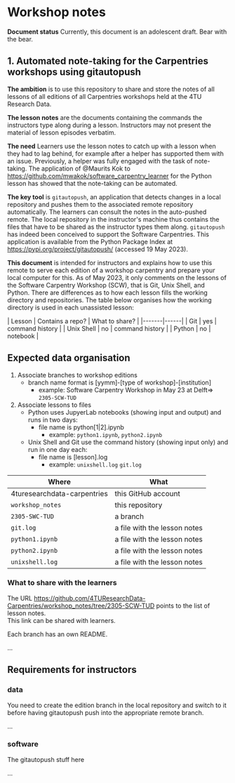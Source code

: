 # Workshop notes

**Document status** Currently, this document is an adolescent draft. Bear with the bear.

## 1. Automated note-taking for the Carpentries workshops using gitautopush

**The ambition** is to use this repository to share and store the notes of all lessons of all editions of all Carpentries workshops held at the 4TU Research Data. 

**The lesson notes** are the documents containing the commands the instructors type along during a lesson. 
Instructors may not present the material of lesson episodes verbatim.

**The need** Learners use the lesson notes to catch up with a lesson when they had to lag behind, for example after a helper has supported them with an issue. 
Previously, a helper was fully engaged with the task of note-taking. The application of @Maurits Kok to https://github.com/mwakok/software_carpentry_learner for the Python lesson has showed that the note-taking can be automated.

**The key tool** is `gitautopush`, an application that detects changes in a local repository and pushes them to the associated remote repository automatically. The learners can consult the notes in the auto-pushed remote. 
The local repository in the instructor's machine thus contains the files that have to be shared as the instructor types them along. 
`gitautopush` has indeed been conceived to support the Software Carpentries. 
This application is available from the Python Package Index at https://pypi.org/project/gitautopush/ (accessed 19 May 2023).

**This document** is intended for instructors and explains how to use this remote to serve each edition of a workshop carpentry and prepare your local computer for this. 
As of May 2023, it only comments on the lessons of the Software Carpentry Workshop (SCW), that is Git, Unix Shell, and Python.
There are differences as to how each lesson fills the working directory and repositories. 
The table below organises how the working directory is used in each unassisted lesson:

| Lesson | Contains a repo? | What to share? | 
|-------|------| 
| Git | yes | command history |
| Unix Shell  | no | command history |
| Python | no | notebook |

## Expected data organisation  

1. Associate branches to workshop editions
    * branch name format is \[yymm\]-\[type of workshop\]-\[institution\]
      * example: Software Carpentry Workshop in May 23 at Delft=> `2305-SCW-TUD`   
2. Associate lessons to files
    * Python uses JupyerLab notebooks (showing input and output) and runs in two days:
      * file name is python\[1|2\].ipynb
        * example: `python1.ipynb`, `python2.ipynb` 
    * Unix Shell and Git use the command history (showing input only) and run in one day each:  
      * file name is \[lesson\].log  
        * example: `unixshell.log` `git.log` 



| Where | What | 
|-------|------| 
| 4turesearchdata-carpentries  | this GitHub account | 
| `workshop_notes` | this repository |
| `2305-SWC-TUD` | a branch |
| `git.log`       | a file with the lesson notes |
| `python1.ipynb` | a file with the lesson notes |
| `python2.ipynb` | a file with the lesson notes |
| `unixshell.log` | a file with the lesson notes |


### What to share with the learners

The URL https://github.com/4TUResearchData-Carpentries/workshop_notes/tree/2305-SCW-TUD points to the list of lesson notes.  
This link can be shared with learners. 

Each branch has an own README.

...

## Requirements for instructors

### data

You need to create the edition branch in the local repository
and switch to it before having gitautopush push into the appropriate remote branch.

...

### software

The gitautopush stuff here

...



